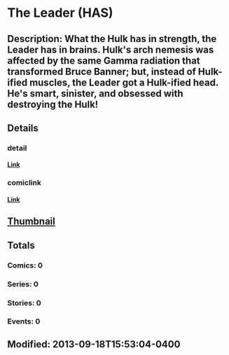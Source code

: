 # The Leader (HAS)
## Description: What the Hulk has in strength, the Leader has in brains. Hulk's arch nemesis was affected by the same Gamma radiation that transformed Bruce Banner; but, instead of Hulk-ified muscles, the Leader got a Hulk-ified head. He's smart, sinister, and obsessed with destroying the Hulk!
## Details
### detail
#### [Link](http://marvel.com/characters/2335/the_leader?utm_campaign=apiRef&utm_source=225578a89fc76f3d20fbffda5d17a88d)
### comiclink
#### [Link](http://marvel.com/comics/characters/1017103/the_leader_has?utm_campaign=apiRef&utm_source=225578a89fc76f3d20fbffda5d17a88d)
## [Thumbnail](http://i.annihil.us/u/prod/marvel/i/mg/5/50/523215acd4a50.jpg)
## Totals
### Comics: 0
### Series: 0
### Stories: 0
### Events: 0
## Modified: 2013-09-18T15:53:04-0400